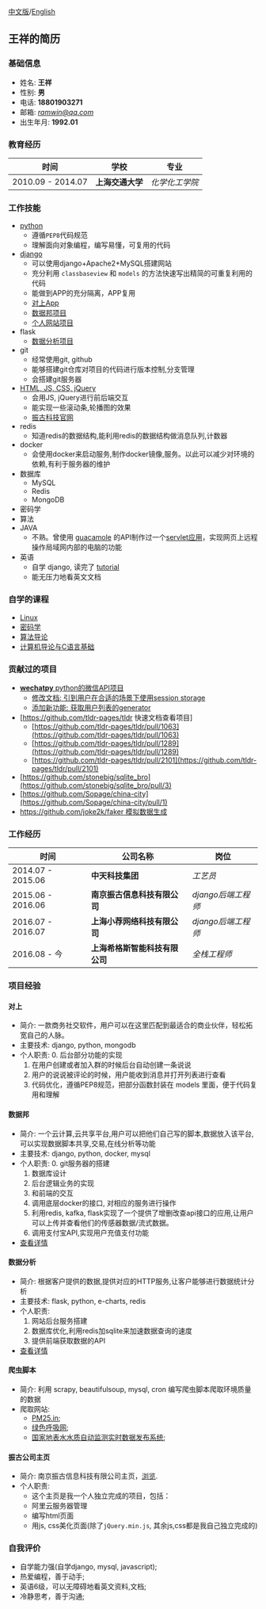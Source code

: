 [中文版](./README.md)/[English](./README_eng.md)
## 王祥的简历
###  基础信息
* 姓名: **王祥**
* 性别: **男**
* 电话: **18801903271**
* 邮箱: [*ramwin@qq.com*](mailto:ramwin@qq.com)
* 出生年月: **1992.01**

### 教育经历
时间 | 学校 | 专业
---------- | ----------- | -----------
2010.09 - 2014.07 | **上海交通大学** | *化学化工学院*

### 工作技能
* [python](https://github.com/ramwin/python-tutorial/)
    * 遵循`PEP8`代码规范
    * 理解面向对象编程，编写易懂，可复用的代码
* [django](https://github.com/ramwin/django-reference/)
    * 可以使用django+Apache2+MySQL搭建网站
    * 充分利用 `classbaseview` 和 `models` 的方法快速写出精简的可重复利用的代码
    * 能做到APP的充分隔离，APP复用
    * [对上App](#sharengine)
    * [数据邦项目](#zettage)
    * [个人网站项目](https://github.com/ramwin/django-reference/)
* flask
	* [数据分析项目](#tv)
* git
    * 经常使用git, github
    * 能够搭建git仓库对项目的代码进行版本控制,分支管理
    * 会搭建git服务器
* [HTML, JS, CSS, jQuery](https://github.com/ramwin/javascript_tutorial/)
    * 会用JS, jQuery进行前后端交互
    * 能实现一些滚动条,轮播图的效果
    * [振古科技官网](#homepage)
* redis
    * 知道redis的数据结构,能利用redis的数据结构做消息队列,计数器
* docker
    * 会使用docker来启动服务,制作docker镜像,服务。以此可以减少对环境的依赖,有利于服务器的维护
* 数据库
    * MySQL
    * Redis
    * MongoDB
* 密码学
* 算法
* JAVA
	* 不熟。曾使用 [guacamole](http://guacamole.incubator.apache.org/) 的API制作过一个[servlet应用](https://github.com/ramwin/my_guacamole_sample/)，实现网页上远程操作局域网内部的电脑的功能
* 英语
    * 自学 django, 读完了 [tutorial](https://docs.djangoproject.com/en/1.8/)
    * 能无压力地看英文文档

### 自学的课程
* [Linux](https://courses.edx.org/courses/course-v1:LinuxFoundationX+LFS101x.2+1T2015/info)
* [密码学](https://www.coursera.org/learn/crypto)
* [算法导论](https://www.coursera.org/learn/algorithm-design-analysis)
* [计算机导论与C语言基础](https://www.coursera.org/learn/jisuanji-biancheng)

### 贡献过的项目
* [**wechatpy** python的微信API项目](https://github.com/jxtech/wechatpy/)
    * [修改文档: 引到用户在合适的场景下使用session storage](https://github.com/jxtech/wechatpy/pull/362)
    * [添加新功能: 获取用户列表的generator](https://github.com/jxtech/wechatpy/pull/387)
* [https://github.com/tldr-pages/tldr 快速文档查看项目]
    * [https://github.com/tldr-pages/tldr/pull/1063](https://github.com/tldr-pages/tldr/pull/1063)
    * [https://github.com/tldr-pages/tldr/pull/1289](https://github.com/tldr-pages/tldr/pull/1289)
    * [https://github.com/tldr-pages/tldr/pull/2101](https://github.com/tldr-pages/tldr/pull/2101)
* [https://github.com/stonebig/sqlite_bro](https://github.com/stonebig/sqlite_bro/pull/3)
* [https://github.com/Sopage/china-city](https://github.com/Sopage/china-city/pull/1)
* [https://github.com/joke2k/faker 模拟数据生成](https://github.com/joke2k/faker/pull/769#event-1701596869)

### 工作经历

时间 | 公司名称 | 岗位
------------ | ------------- | -------------
2014.07 - 2015.06 | **中天科技集团** | *工艺员*
2015.06 - 2016.06 | **南京振古信息科技有限公司** | *django后端工程师*
2016.07 - 2016.07 | **上海小荐网络科技有限公司** | *django后端工程师*
2016.08 - 今 | **上海希格斯智能科技有限公司** | *全栈工程师*


### 项目经验

<div id="sharengine"></div>

#### 对上
* 简介: 一款商务社交软件，用户可以在这里匹配到最适合的商业伙伴，轻松拓宽自己的人脉。
* 主要技术: django, python, mongodb
* 个人职责:
    0. 后台部分功能的实现
    1. 在用户创建或者加入群的时候后台自动创建一条说说
    2. 用户的说说被评论的时候，用户能收到消息并打开列表进行查看
    3. 代码优化，遵循PEP8规范，把部分函数封装在 models 里面，便于代码复用和理解

<div id="zettage"></div>  

#### 数据邦
* 简介: 一个云计算,云共享平台,用户可以把他们自己写的脚本,数据放入该平台,可以实现数据脚本共享,交易,在线分析等功能
* 主要技术: django, python, docker, mysql
* 个人职责:
    0. git服务器的搭建
    1. 数据库设计
    2. 后台逻辑业务的实现
    3. 和前端的交互
    4. 调用底层docker的接口, 对相应的服务进行操作
    5. 利用redis, kafka, flask实现了一个提供了增删改查api接口的应用,让用户可以上传并查看他们的传感器数据/流式数据。
    6. 调用支付宝API,实现用户充值支付功能
* [查看详情](./zettage/README.md)

<div id="tv"></div>

#### 数据分析
* 简介: 根据客户提供的数据,提供对应的HTTP服务,让客户能够进行数据统计分析
* 主要技术: flask, python, e-charts, redis
* 个人职责:
    1. 网站后台服务搭建
    2. 数据库优化,利用redis加sqlite来加速数据查询的速度
    3. 提供前端获取数据的API
* [查看详情](./tv/README.md)

#### 爬虫脚本
* 简介: 利用 scrapy, beautifulsoup, mysql, cron 编写爬虫脚本爬取环境质量的数据
* 爬取网站: 
    * [PM25.in](http://pm25.in/);
    * [绿色呼吸网](http://www.pm25.com);
    * [国家地表水水质自动监测实时数据发布系统](http://58.68.130.147/);

<div id="homepage"></div>

#### 振古公司主页
* 简介: 南京振古信息科技有限公司主页，[浏览](https://github.com/ramwin/zettage_homepage/).
* 个人职责:
    * 这个主页是我一个人独立完成的项目，包括：
    * 阿里云服务器管理
    * 编写html页面
    * 用js, css美化页面(除了`jQuery.min.js`, 其余js,css都是我自己独立完成的)

### 自我评价
* 自学能力强(自学django, mysql, javascript);
* 热爱编程，善于动手;
* 英语6级，可以无障碍地看英文资料,文档;
* 冷静思考，善于沟通;


